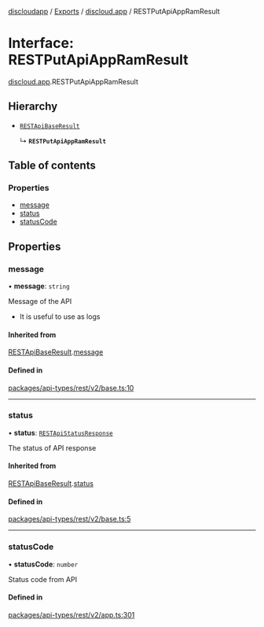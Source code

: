 [discloudapp](../README.md) / [Exports](../modules.md) / [discloud.app](../modules/discloud_app.md) / RESTPutApiAppRamResult

# Interface: RESTPutApiAppRamResult

[discloud.app](../modules/discloud_app.md).RESTPutApiAppRamResult

## Hierarchy

- [`RESTApiBaseResult`](discloud_app.RESTApiBaseResult.md)

  ↳ **`RESTPutApiAppRamResult`**

## Table of contents

### Properties

- [message](discloud_app.RESTPutApiAppRamResult.md#message)
- [status](discloud_app.RESTPutApiAppRamResult.md#status)
- [statusCode](discloud_app.RESTPutApiAppRamResult.md#statuscode)

## Properties

### message

• **message**: `string`

Message of the API
- It is useful to use as logs

#### Inherited from

[RESTApiBaseResult](discloud_app.RESTApiBaseResult.md).[message](discloud_app.RESTApiBaseResult.md#message)

#### Defined in

[packages/api-types/rest/v2/base.ts:10](https://github.com/discloud/discloud.app/blob/9c516a5/packages/api-types/rest/v2/base.ts#L10)

___

### status

• **status**: [`RESTApiStatusResponse`](../modules/discloud_app.md#restapistatusresponse)

The status of API response

#### Inherited from

[RESTApiBaseResult](discloud_app.RESTApiBaseResult.md).[status](discloud_app.RESTApiBaseResult.md#status)

#### Defined in

[packages/api-types/rest/v2/base.ts:5](https://github.com/discloud/discloud.app/blob/9c516a5/packages/api-types/rest/v2/base.ts#L5)

___

### statusCode

• **statusCode**: `number`

Status code from API

#### Defined in

[packages/api-types/rest/v2/app.ts:301](https://github.com/discloud/discloud.app/blob/9c516a5/packages/api-types/rest/v2/app.ts#L301)

